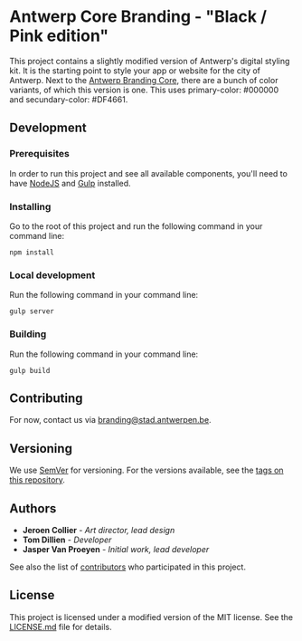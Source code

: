 # Antwerp Core Branding - "Black / Pink edition"

This project contains a slightly modified version of Antwerp's digital styling kit. It is the starting point to style your app or website for the city of Antwerp. Next to the [Antwerp Branding Core](https://github.com/a-ui/core_branding_scss), there are a bunch of color variants, of which this version is one.
This uses primary-color: #000000 and secundary-color: #DF4661.

## Development

### Prerequisites

In order to run this project and see all available components, you'll need to have [NodeJS](https://nodejs.org) and [Gulp](http://gulpjs.com) installed.

### Installing

Go to the root of this project and run the following command in your command line:

```
npm install
```

### Local development

Run the following command in your command line:

```
gulp server
```

### Building

Run the following command in your command line:

```
gulp build
```

## Contributing

For now, contact us via [branding@stad.antwerpen.be](mailto:branding@stad.antwerpen.be).

## Versioning

We use [SemVer](http://semver.org/) for versioning. For the versions available, see the [tags on this repository](https://github.com/a-ui/core_branding_scss/tags).

## Authors

* **Jeroen Collier** - *Art director, lead design*
* **Tom Dillien** - *Developer*
* **Jasper Van Proeyen** - *Initial work, lead developer*

See also the list of [contributors](https://github.com/a-ui/core_branding_scss/contributors) who participated in this project.

## License

This project is licensed under a modified version of the MIT license. See the [LICENSE.md](LICENSE.md) file for details.
